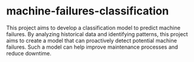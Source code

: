 # machine-failures-classification
This project aims to develop a classification model to predict machine failures. By analyzing historical data and identifying patterns, this project aims to create a model that can proactively detect potential machine failures. Such a model can help improve maintenance processes and reduce downtime.
